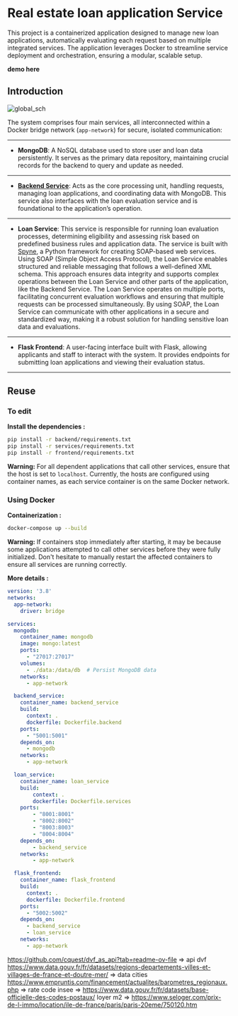 # Real estate loan application Service
This project is a containerized application designed to manage new loan applications, automatically evaluating each request based on multiple integrated services. The application leverages Docker to streamline service deployment and orchestration, ensuring a modular, scalable setup.

**demo here**

## Introduction 
![global_sch](docs/gloabl_sch.png)

The system comprises four main services, all interconnected within a Docker bridge network (`app-network`) for secure, isolated communication:

--- 

- **MongoDB**: A NoSQL database used to store user and loan data persistently. It serves as the primary data repository, maintaining crucial records for the backend to query and update as needed.

--- 

- **[Backend Service](https://github.com/mchianale/loan_request_application/edit/main/backend/README.md)**: Acts as the core processing unit, handling requests, managing loan applications, and coordinating data with MongoDB. This service also interfaces with the loan evaluation service and is foundational to the application’s operation.

--- 

- **Loan Service**: This service is responsible for running loan evaluation processes, determining eligibility and assessing risk based on predefined business rules and application data. The service is built with [Spyne](https://spyne.io/), a Python framework for creating SOAP-based web services. 
Using SOAP (Simple Object Access Protocol), the Loan Service enables structured and reliable messaging that follows a well-defined XML schema. This approach ensures data integrity and supports complex operations between the Loan Service and other parts of the application, like the Backend Service. The Loan Service operates on multiple ports, facilitating concurrent evaluation workflows and ensuring that multiple requests can be processed simultaneously. 
By using SOAP, the Loan Service can communicate with other applications in a secure and standardized way, making it a robust solution for handling sensitive loan data and evaluations.

--- 

- **Flask Frontend**: A user-facing interface built with Flask, allowing applicants and staff to interact with the system. It provides endpoints for submitting loan applications and viewing their evaluation status.

--- 

## Reuse
### To edit
**Install the dependencies :**
```bash
pip install -r backend/requirements.txt
pip install -r services/requirements.txt
pip install -r frontend/requirements.txt
```
**Warning:** For all dependent applications that call other services, ensure that the host is set to `localhost`. Currently, the hosts are configured using container names, as each service container is on the same Docker network.

### Using Docker
**Containerization :**
```bash
docker-compose up --build
```

**Warning:** If containers stop immediately after starting, it may be because some applications attempted to call other services before they were fully initialized. Don't hesitate to manually restart the affected containers to ensure all services are running correctly.

**More details :**
```yml
version: '3.8'
networks:
  app-network:
    driver: bridge

services:
  mongodb:
    container_name: mongodb
    image: mongo:latest
    ports:
      - "27017:27017"
    volumes:
      - ./data:/data/db  # Persist MongoDB data
    networks:
      - app-network

  backend_service:
    container_name: backend_service
    build:
      context: .
      dockerfile: Dockerfile.backend
    ports:
      - "5001:5001"   
    depends_on:
      - mongodb
    networks:
      - app-network

  loan_service:
    container_name: loan_service
    build:
        context: .
        dockerfile: Dockerfile.services
    ports:
        - "8001:8001"
        - "8002:8002"
        - "8003:8003"
        - "8004:8004"
    depends_on:
        - backend_service
    networks:
        - app-network

  flask_frontend:
    container_name: flask_frontend
    build:
      context: .
      dockerfile: Dockerfile.frontend
    ports:
      - "5002:5002"  
    depends_on:
      - backend_service
      - loan_service
    networks:
      - app-network
```


https://github.com/cquest/dvf_as_api?tab=readme-ov-file => api dvf
https://www.data.gouv.fr/fr/datasets/regions-departements-villes-et-villages-de-france-et-doutre-mer/ => data cities
https://www.empruntis.com/financement/actualites/barometres_regionaux.php => rate
code insee => https://www.data.gouv.fr/fr/datasets/base-officielle-des-codes-postaux/
loyer m2 => https://www.seloger.com/prix-de-l-immo/location/ile-de-france/paris/paris-20eme/750120.htm
